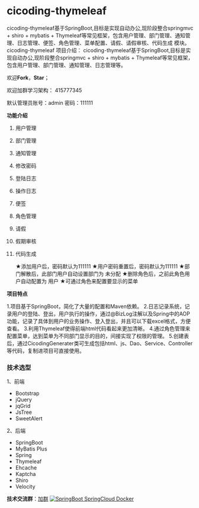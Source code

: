 # cicoding-thymeleaf
cicoding-thymeleaf基于SpringBoot,目标是实现自动办公,现阶段整合springmvc + shiro + mybatis + Thymeleaf等常见框架，包含用户管理、部门管理、通知管理、日志管理、便签、角色管理、菜单配置、请假、请假审核、代码生成 模块。
cicoding-thymeleaf
项目介绍：
cicoding-thymeleaf基于SpringBoot,目标是实现自动办公,现阶段整合springmvc + shiro + mybatis + Thymeleaf等常见框架，包含用户管理、部门管理、通知管理、日志管理等。

欢迎**Fork**，**Star**；

欢迎加群学习架构： 415777345

默认管理员账号：admin 密码：111111

**功能介绍**

1. 用户管理

2. 部门管理

3. 通知管理

4. 修改密码

5. 登陆日志

6. 操作日志

7. 便签

8. 角色管理 

9. 请假

10. 假期审核

11. 代码生成

    ★添加用户后，密码默认为111111
    ★用户密码重置后，密码默认为111111
    ★部门解散后，此部门用户自动设置部门为 未分配
    ★删除角色后，之前此角色用户自动配置为 用户
    ★可通过角色来配置要显示的菜单

**项目特点**

1.项目基于SpringBoot，简化了大量的配置和Maven依赖。
2.日志记录系统，记录用户的登陆、登出，用户执行的操作，通过@BizLog注解以及Spring中的AOP功能，记录了具体到用户的业务操作、登入登出，并且可以下载excel格式，方便查看。
3.利用Thymeleaf使得前端html代码看起来更加清晰。
4.通过角色管理来配置菜单，达到菜单为不同部门显示的目的，间接实现了权限的管理。
5.创建表后，通过CicodingGenerater类可生成包括html、js、Dao、Service、Controller等代码，复制进项目可直接使用。

### **技术选型**

1、前端

- Bootstrap
- jQuery
- jqGrid
- JsTree
- SweetAlert

2、后端

- SpringBoot
- MyBatis Plus
- Spring
- Thymeleaf
- Ehcache
- Kaptcha
- Shiro
- Velocity

**技术交流群**：[加群](https://jq.qq.com/?_wv=1027&k=50JUFJT)  <a target="_blank" href="//shang.qq.com/wpa/qunwpa?idkey=1eddc0d8628b53f65129bb1e44fe342a1aaaa6dc7679739cfbefd7a2e86a15b5"><img border="0" src="//pub.idqqimg.com/wpa/images/group.png" alt="SpringBoot SpringCloud Docker " title="SpringBoot SpringCloud Docker "></a>

